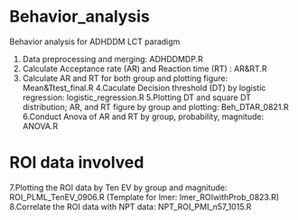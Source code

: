 # Behavior_analysis
Behavior analysis for ADHDDM LCT paradigm


1. Data preprocessing and merging: ADHDDMDP.R
2. Calculate Acceptance rate (AR) and Reaction time (RT) : AR&RT.R
3. Calculate AR and RT for both group and plotting figure: Mean&Ttest_final.R
4.Caculate Decision threshold (DT) by logistic regression: logistic_regression.R
5.Plotting DT and square DT distribution; AR, and RT figure by group and plotting: Beh_DTAR_0821.R
6.Conduct Anova of AR and RT by group, probability, magnitude: ANOVA.R
# ROI data involved 
7.Plotting the ROI data by Ten EV by group and magnitude: ROI_PLML_TenEV_0906.R (Template for lmer: lmer_ROIwithProb_0823.R)
8.Correlate the ROI data with NPT data: NPT_ROI_PMI_n57_1015.R
